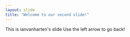 ```yaml
---
layout: slide
title: "Welcome to our second slide!"
---
```

This is ianvanharten's slide
Use the left arrow to go back!